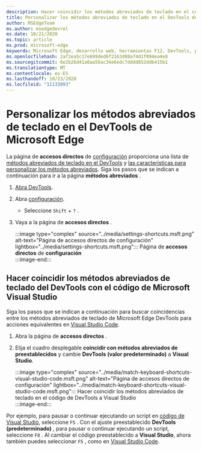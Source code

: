 ```yaml
---
description: Hacer coincidir los métodos abreviados de teclado en el código de DevTools a Visual Studio
title: Personalizar los métodos abreviados de teclado en el DevTools de Microsoft Edge
author: MSEdgeTeam
ms.author: msedgedevrel
ms.date: 10/21/2020
ms.topic: article
ms.prod: microsoft-edge
keywords: Microsoft Edge, desarrollo web, herramientas F12, DevTools, personalizado, métodos abreviados, teclado, código de Visual Studio
ms.openlocfilehash: 2af2ea5c17e699ded6f2163d08a74d1f094ea4e8
ms.sourcegitcommit: 6e2b26d41a0aa56ac34e6edc7dddd852ddb415b1
ms.translationtype: MT
ms.contentlocale: es-ES
ms.lasthandoff: 10/23/2020
ms.locfileid: "11133893"
---
```

# Personalizar los métodos abreviados de teclado en el DevTools de Microsoft Edge  

La página de **accesos directos** de [configuración][DevToolsCustomizeSettings] proporciona una lista de [métodos abreviados de teclado en el DevTools][DevToolsShortcuts] y [las características para personalizar los métodos abreviados](#match-keyboard-shortcuts-in-the-devtools-to-microsoft-visual-studio-code).  Siga los pasos que se indican a continuación para ir a la página **métodos abreviados** .  

1.  [Abra DevTools][DevtoolsOpenMain].  
1.  Abra [configuración][DevToolsCustomizeSettings].
    *   Seleccione `Shift` + `?` .  
1.  Vaya a la página de **accesos directos** .  
    
    :::image type="complex" source="../media/settings-shortcuts.msft.png" alt-text="Página de accesos directos de configuración" lightbox="../media/settings-shortcuts.msft.png":::
       Página de **accesos directos** de **configuración**  
    :::image-end:::  
    
## Hacer coincidir los métodos abreviados de teclado del DevTools con el código de Microsoft Visual Studio  

Siga los pasos que se indican a continuación para buscar coincidencias entre los métodos abreviados de teclado de Microsoft Edge DevTools para acciones equivalentes en [Visual Studio Code][VisualStudioCode].  

1.  Abra la página de **accesos directos** .
1.  Elija el cuadro desplegable **coincidir con métodos abreviados de preestablecidos** y cambie **DevTools (valor predeterminado)** a **Visual Studio**.  
    
    :::image type="complex" source="../media/match-keyboard-shortcuts-visual-studio-code.msft.png" alt-text="Página de accesos directos de configuración" lightbox="../media/match-keyboard-shortcuts-visual-studio-code.msft.png":::
       Hacer coincidir los métodos abreviados de teclado en el código de DevTools a Visual Studio  
    :::image-end:::  
    
Por ejemplo, para pausar o continuar ejecutando un script en [código de Visual Studio][VisualStudioCodeShortcutsKeyboardWindows], seleccione `F5` .  Con el ajuste preestablecido **DevTools (predeterminado)** , para pausar o continuar ejecutando un script, seleccione `F8` .  Al cambiar el código preestablecido a **Visual Studio**, ahora también puedes seleccionar `F5` , como en [Visual Studio Code][VisualStudioCodeShortcutsKeyboardWindows].  

<!-- ## Edit shortcuts for any action in the DevTools -->

<!-- links -->  

[DevToolsCustomizeSettings]: ./index.md#settings "Configuración-personalizar Microsoft Edge DevTools | Microsoft docs"  
[DevtoolsOpenMain]: ../open.md "Abrir Microsoft Edge DevTools | Microsoft docs"  
[DevToolsShortcuts]: ../shortcuts.md "Métodos abreviados de teclado de Microsoft Edge DevTools | Microsoft docs"  
[VisualStudioCode]: https://code.visualstudio.com "Código de Microsoft Visual Studio"  
[VisualStudioCodeShortcutsKeyboardWindows]: https://code.visualstudio.com/shortcuts/keyboard-shortcuts-windows.pdf "Métodos abreviados de teclado de código de Visual Studio para Windows | Código de Microsoft Visual Studio"  
